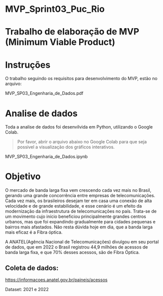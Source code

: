 # MVP_Sprint03_Puc_Rio
# Trabalho de elaboração de MVP (Minimum Viable Product)

# Instruções
O trabalho seguindo os requisitos para desenvolvimento do MVP, estão no arquivo:
>
MVP_SP03_Engenharia_de_Dados.pdf
>
# Analise de dados
Toda a analise de dados foi desenvilvida em Python, utilizando o Google Colab.
>
>Por favor, abrir o arquivo abaixo no Google Colab para que seja possivel a visualização dos gráficos interativos.
>
MVP_SP03_Engenharia_de_Dados.ipynb

# Objetivo
O mercado de banda larga fixa vem crescendo cada vez mais no Brasil, gerando uma grande concorrência entre empresas de telecomunicações.
Cada vez mais, os brasileiros desejam ter em casa uma conexão de alta velocidade e de grande estabilidade, e esse cenário é um efeito da modernização da infraestrutura de telecomunicações no país.
Trata-se de um movimento cujo início beneficiou principalmente grandes centros urbanos, mas que foi expandindo gradualmente para cidades pequenas e bairros mais afastados.
Não resta dúvida hoje em dia, que a banda larga mais eficaz é a Fibra óptica.

A ANATEL(Agência Nacional de Telecomunicações) divulgou em seu portal de dados, que em 2022 o Brasil registrou 44,9 milhões de acessos de banda larga fixa, e que 70% desses acessos, são de Fibra Óptica.

## Coleta de dados:
https://informacoes.anatel.gov.br/paineis/acessos
>
Dataset: 2021 e 2022
